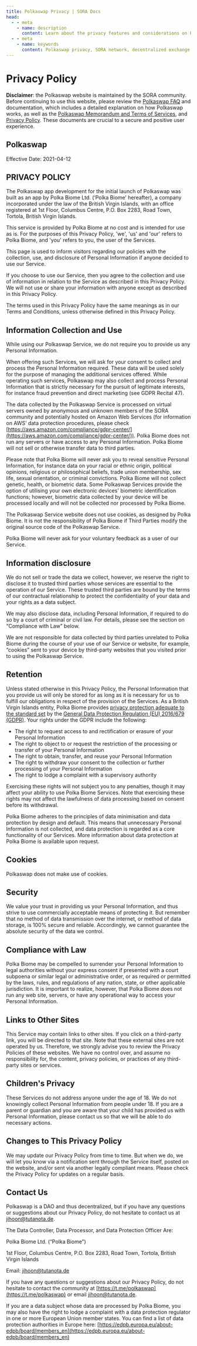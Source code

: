 ```yaml
---
title: Polkaswap Privacy | SORA Docs
head:
  - - meta
    - name: description
      content: Learn about the privacy features and considerations on Polkaswap, the decentralized exchange on the SORA network. Discover how Polkaswap prioritizes user privacy, safeguards personal information, and ensures secure transactions within the SORA ecosystem. Explore the privacy-enhancing measures implemented on Polkaswap to provide a safe and confidential trading experience.
  - - meta
    - name: keywords
      content: Polkaswap privacy, SORA network, decentralized exchange, user privacy, personal information, secure transactions, privacy-enhancing measures
---
```


# Privacy Policy

**Disclaimer**: the Polkaswap website is maintained by the SORA community. Before continuing to use this website, please review the [Polkaswap FAQ](https://wiki.sora.org/polkaswap/polkaswap-faq) and documentation, which includes a detailed explanation on how Polkaswap works, as well as the [Polkaswap Memorandum and Terms of Services](https://wiki.sora.org/polkaswap/polkaswap-memorandum-and-terms-of-services.-privacy-policy.), and [Privacy Policy](https://wiki.sora.org/polkaswap/polkaswap-privacy-policy). These documents are crucial to a secure and positive user experience.

## Polkaswap

Effective Date: 2021-04-12

## **PRIVACY POLICY**

The Polkaswap app development for the initial launch of Polkaswap was built as an app by Polka Biome Ltd. (‘Polka Biome’ hereafter), a company incorporated under the law of the British Virgin Islands, with an office registered at 1st Floor, Columbus Centre, P.O. Box 2283, Road Town, Tortola, British Virgin Islands.

This service is provided by Polka Biome at no cost and is intended for use as is. For the purposes of this Privacy Policy, 'we', 'us' and 'our' refers to Polka Biome, and 'you' refers to you, the user of the Services.

This page is used to inform visitors regarding our policies with the collection, use, and disclosure of Personal Information if anyone decided to use our Service.

If you choose to use our Service, then you agree to the collection and use of information in relation to the Service as described in this Privacy Policy. We will not use or share your information with anyone except as described in this Privacy Policy.

The terms used in this Privacy Policy have the same meanings as in our Terms and Conditions, unless otherwise defined in this Privacy Policy.

## **Information Collection and Use**

While using our Polkaswap Service, we do not require you to provide us any Personal Information.

When offering such Services, we will ask for your consent to collect and process the Personal Information required. These data will be used solely for the purpose of managing the additional services offered. While operating such services, Polkaswap may also collect and process Personal Information that is strictly necessary for the pursuit of legitimate interests, for instance fraud prevention and direct marketing (see GDPR Recital 47).

The data collected by the Polkaswap Service is processed on virtual servers owned by anonymous and unknown members of the SORA community and potentially hosted on Amazon Web Services (for information on AWS’ data protection procedures, please check [https://aws.amazon.com/compliance/gdpr-center/](https://aws.amazon.com/compliance/gdpr-center/)). Polka Biome does not run any servers or have access to any Personal Information. Polka Biome will not sell or otherwise transfer data to third parties.

Please note that Polka Biome will never ask you to reveal sensitive Personal Information, for instance data on your racial or ethnic origin, political opinions, religious or philosophical beliefs, trade union membership, sex life, sexual orientation, or criminal convictions. Polka Biome will not collect genetic, health, or biometric data. Some Polkaswap Services provide the option of utilising your own electronic devices' biometric identification functions; however, biometric data collected by your device will be processed locally and will not be collected nor processed by Polka Biome.

The Polkaswap Service website does not use cookies, as designed by Polka Biome. It is not the responsibility of Polka Biome if Third Parties modify the original source code of the Polkaswap Service.

Polka Biome will never ask for your voluntary feedback as a user of our Service.

## **Information disclosure**

We do not sell or trade the data we collect, however, we reserve the right to disclose it to trusted third parties whose services are essential to the operation of our Service. These trusted third parties are bound by the terms of our contractual relationship to protect the confidentiality of your data and your rights as a data subject.

We may also disclose data, including Personal Information, if required to do so by a court of criminal or civil law. For details, please see the section on “Compliance with Law” below.

We are not responsible for data collected by third parties unrelated to Polka Biome during the course of your use of our Service or website, for example, “cookies” sent to your device by third-party websites that you visited prior to using the Polkaswap Service.

## **Retention**

Unless stated otherwise in this Privacy Policy, the Personal Information that you provide us will only be stored for as long as it is necessary for us to fulfill our obligations in respect of the provision of the Services. As a British Virgin Islands entity, Polka Biome provides [privacy protection adequate to the standard set](https://eur-lex.europa.eu/legal-content/EN/TXT/?uri=CELEX%3A32000D0518) by the [General Data Protection Regulation (EU) 2016/679 (GDPR)](https://eur-lex.europa.eu/eli/reg/2016/679/oj). Your rights under the GDPR include the following:

- The right to request access to and rectification or erasure of your Personal Information
- The right to object to or request the restriction of the processing or transfer of your Personal Information
- The right to obtain, transfer, and reuse your Personal Information
- The right to withdraw your consent to the collection or further processing of your Personal Information
- The right to lodge a complaint with a supervisory authority

Exercising these rights will not subject you to any penalties, though it may affect your ability to use Polka Biome Services. Note that exercising these rights may not affect the lawfulness of data processing based on consent before its withdrawal.

Polka Biome adheres to the principles of data minimisation and data protection by design and default. This means that unnecessary Personal Information is not collected, and data protection is regarded as a core functionality of our Services. More information about data protection at Polka Biome is available upon request.

## **Cookies**

Polkaswap does not make use of cookies.

## **Security**

We value your trust in providing us your Personal Information, and thus strive to use commercially acceptable means of protecting it. But remember that no method of data transmission over the internet, or method of data storage, is 100% secure and reliable. Accordingly, we cannot guarantee the absolute security of the data we control.

## **Compliance with Law**

Polka Biome may be compelled to surrender your Personal Information to legal authorities without your express consent if presented with a court subpoena or similar legal or administrative order, or as required or permitted by the laws, rules, and regulations of any nation, state, or other applicable jurisdiction. It is important to realize, however, that Polka Biome does not run any web site, servers, or have any operational way to access your Personal Information.

## **Links to Other Sites**

This Service may contain links to other sites. If you click on a third-party link, you will be directed to that site. Note that these external sites are not operated by us. Therefore, we strongly advise you to review the Privacy Policies of these websites. We have no control over, and assume no responsibility for, the content, privacy policies, or practices of any third-party sites or services.

## **Children's Privacy**

These Services do not address anyone under the age of 18. We do not knowingly collect Personal Information from people under 18. If you are a parent or guardian and you are aware that your child has provided us with Personal Information, please contact us so that we will be able to do necessary actions.

## **Changes to This Privacy Policy**

We may update our Privacy Policy from time to time. But when we do, we will let you know via a notification sent through the Service itself, posted on the website, and/or sent via another legally compliant means. Please check the Privacy Policy for updates on a regular basis.

## **Contact Us**

Polkaswap is a DAO and thus decentralized, but if you have any questions or suggestions about our Privacy Policy, do not hesitate to contact us at [jihoon@tutanota.de](mailto:jihoon@tutanota.de).

The Data Controller, Data Processor, and Data Protection Officer Are:

Polka Biome Ltd. (“Polka Biome”)

1st Floor, Columbus Centre, P.O. Box 2283, Road Town, Tortola, British Virgin Islands

Email: [jihoon@tutanota.de](mailto:jihoon@tutanota.de)

If you have any questions or suggestions about our Privacy Policy, do not hesitate to contact the community at [https://t.me/polkaswap](https://t.me/polkaswap) or email [jihoon@tutanota.de](mailto:jihoon@tutanota.de).

If you are a data subject whose data are processed by Polka Biome, you may also have the right to lodge a complaint with a data protection regulator in one or more European Union member states. You can find a list of data protection authorities in Europe here: [https://edpb.europa.eu/about-edpb/board/members_en](https://edpb.europa.eu/about-edpb/board/members_en)
